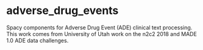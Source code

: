 # adverse_drug_events
Spacy components for Adverse Drug Event (ADE) clinical text processing.  This work comes from University of Utah work on the n2c2 2018 and MADE 1.0 ADE data challenges.
